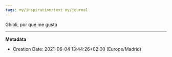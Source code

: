 ```yaml
---
tags: my/inspiration/text my/journal
---
```

Ghibli, por qué me gusta

---
**Metadata**
- Creation Date: 2021-06-04 13:44:26+02:00 (Europe/Madrid)

